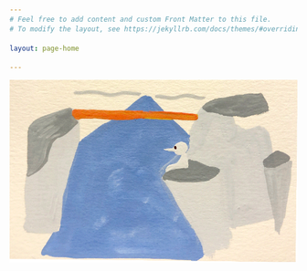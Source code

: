 ```yaml
---
# Feel free to add content and custom Front Matter to this file.
# To modify the layout, see https://jekyllrb.com/docs/themes/#overriding-theme-defaults

layout: page-home

---
```


![](images/bird_bridge.png)  
